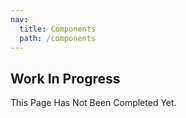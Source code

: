 ```yaml
---
nav:
  title: Components
  path: /components
---
```


## Work In Progress

This Page Has Not Been Completed Yet.
